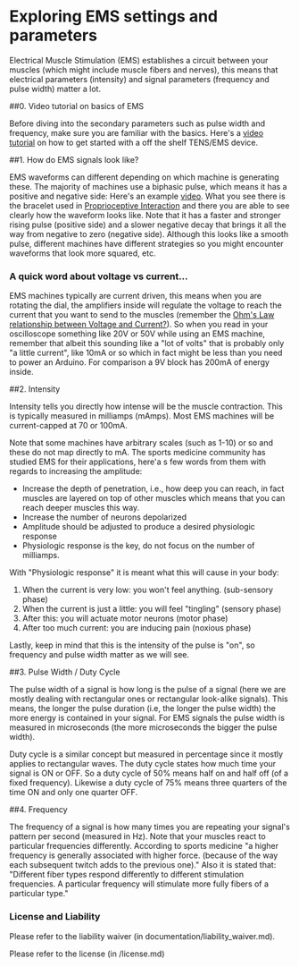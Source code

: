 # Exploring EMS settings and parameters

Electrical Muscle Stimulation (EMS) establishes a circuit between your muscles (which might include muscle fibers and nerves), this means that electrical parameters (intensity) and signal parameters (frequency and pulse width) matter a lot. 

##0. Video tutorial on basics of EMS

Before diving into the secondary parameters such as pulse width and frequency, make sure you are familiar with the basics. Here's a <a href="http://research.levelup.webfactional.com/ems/#testingEMSmachine">video tutorial</a> on how to get started with a off the shelf TENS/EMS device. 

##1. How do EMS signals look like? 

EMS waveforms can different depending on which machine is generating these. The majority of machines use a biphasic pulse, which means it has a positive and negative side: 
Here's an example <a href="https://www.youtube.com/watch?v=KMxIfj7zhlw&t=3m10s">video</a>. What you see there is the bracelet used in <a href="http://plopes.org/project/proprioceptive-interaction/">Proprioceptive Interaction</a> and there you are able to see clearly how the waveform looks like. Note that it has a faster and stronger rising pulse (positive side) and a slower negative decay that brings it all the way from negative to zero (negative side). Although this looks like a smooth pulse, different machines have different strategies so you might encounter waveforms that look more squared, etc. 

### A quick word about voltage vs current… 
EMS machines typically are current driven, this means when you are rotating the dial, the amplifiers inside will regulate the voltage to reach the current that you want to send to the muscles (remember the <a href="https://en.wikipedia.org/wiki/Ohm%27s_law">Ohm's Law relationship between Voltage and Current?</a>). So when you read in your oscilloscope something like 20V or 50V while using an EMS machine, remember that albeit this sounding like a "lot of volts" that is probably only "a little current", like 10mA or so which in fact might be less than you need to power an Arduino. For comparison a 9V block has 200mA of energy inside. 

##2. Intensity

Intensity tells you directly how intense will be the muscle contraction. This is typically measured in milliamps (mAmps). Most EMS machines will be current-capped at 70 or 100mA. 

Note that some machines have arbitrary scales (such as 1-10) or so and these do not map directly to mA. The sports medicine community has studied EMS for their applications, here'a s few words from them with regards to increasing the amplitude:

- Increase the depth of penetration, i.e., how deep you can reach, in fact muscles are layered on top of other muscles which means that you can reach deeper muscles this way.
- Increase the number of neurons depolarized
- Amplitude should be adjusted to produce a desired physiologic response
- Physiologic response is the key, do not focus on the number of milliamps.

With "Physiologic response" it is meant what this will cause in your body: 

1. When the current is very low: you won't feel anything. (sub-sensory phase)
2. When the current is just a little: you will feel "tingling" (sensory phase)
3. After this: you will actuate motor neurons (motor phase)
4. After too much current: you are inducing pain (noxious phase)

Lastly, keep in mind that this is the intensity of the pulse is "on", so frequency and pulse width matter as we will see. 

##3. Pulse Width / Duty Cycle

The pulse width of a signal is how long is the pulse of a signal (here we are mostly dealing with rectangular ones or rectangular look-alike signals). This means, the longer the pulse duration (i.e, the longer the pulse width) the more energy is contained in your signal. For EMS signals the pulse width is measured in microseconds (the more microseconds the bigger the pulse width). 

Duty cycle is a similar concept but measured in percentage since it mostly applies to rectangular waves. The duty cycle states how much time your signal is ON or OFF. So a duty cycle of 50% means half on and half off (of a fixed frequency). Likewise a duty cycle of 75% means three quarters of the time ON and only one quarter OFF. 

##4. Frequency

The frequency of a signal is how many times you are repeating your signal's pattern per second (measured in Hz). Note that your muscles react to particular frequencies differently. According to sports medicine "a higher frequency is generally associated with higher force. (because of the way each subsequent twitch adds to the previous one)." Also it is stated that: "Different fiber types respond differently to different stimulation frequencies. Aparticular frequency will stimulate more fully fibers of a particular type." 


### License and Liability

Please refer to the liability waiver (in documentation/liability_waiver.md).

Please refer to the license (in /license.md)
